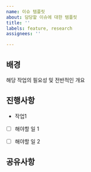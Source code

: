 ```yaml
---
name: 이슈 템플릿
about: 담당할 이슈에 대한 템플릿
title: ''
labels: feature, research
assignees: ''

---
```


## 배경

해당 작업의 필요성 및 전반적인 개요

## 진행사항

- 작업1
 - [ ] 해야할 일 1
 - [ ] 해야할 일 2


## 공유사항
